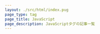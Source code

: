 ```yaml
---
layout: ./src/html/index.pug
page_type: tag
page_title: JavaScript
page_description: JavaScriptタグの記事一覧
---
```

